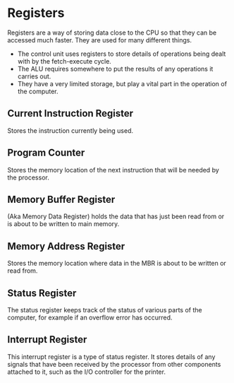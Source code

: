 # Registers #

Registers are a way of storing data close to the CPU so that they can be accessed much faster. They are used for many different things.

- The control unit uses registers to store details of operations being dealt with by the fetch-execute cycle.
- The ALU requires somewhere to put the results of any operations it carries out.
- They have a very limited storage, but play a vital part in the operation of the computer.

## Current Instruction Register ##

Stores the instruction currently being used.

## Program Counter ##

Stores the memory location of the next instruction that will be needed by the processor.

## Memory Buffer Register ##

(Aka Memory Data Register) holds the data that has just been read from or is about to be written to main memory.

## Memory Address Register ##

Stores the memory location where data in the MBR is about to be written or read from.

## Status Register ##

The status register keeps track of the status of various parts of the computer, for example if an overflow error has occurred.

## Interrupt Register ##

This interrupt register is a type of status register. It stores details of any signals that have been received by the processor from other components attached to it, such as the I/O controller for the printer.
